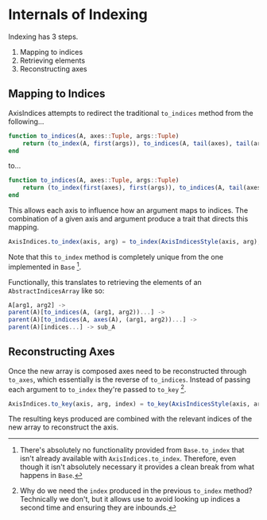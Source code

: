 # Internals of Indexing

Indexing has 3 steps.
1. Mapping to indices
2. Retrieving elements
3. Reconstructing axes

## Mapping to Indices

AxisIndices attempts to redirect the traditional `to_indices` method from the following...


```julia
function to_indices(A, axes::Tuple, args::Tuple)
    return (to_index(A, first(args)), to_indices(A, tail(axes), tail(args))...)
end
```

to...

```julia
function to_indices(A, axes::Tuple, args::Tuple)
    return (to_index(first(axes), first(args)), to_indices(A, tail(axes), tail(args))...)
end
```

This allows each axis to influence how an argument maps to indices.
The combination of a given axis and argument produce a trait that directs this mapping.

```julia
AxisIndices.to_index(axis, arg) = to_index(AxisIndicesStyle(axis, arg), axis, arg)
```

Note that this `to_index` method is completely unique from the one implemented in `Base` [^1].

Functionally, this translates to retrieving the elements of an `AbstractIndicesArray` like so:
```julia
A[arg1, arg2] ->
parent(A)[to_indices(A, (arg1, arg2))...] ->
parent(A)[to_indices(A, axes(A), (arg1, arg2))...] ->
parent(A)[indices...] -> sub_A
```

## Reconstructing Axes

Once the new array is composed axes need to be reconstructed through `to_axes`, which essentially is the reverse of `to_indices`.
Instead of passing each argument to `to_index` they're passed to `to_key` [^2].

```julia
AxisIndices.to_key(axis, arg, index) = to_key(AxisIndicesStyle(axis, arg), axis, arg, index)
```

The resulting keys produced are combined with the relevant indices of the new array to reconstruct the axis.

[^1]: There's absolutely no functionality provided from `Base.to_index` that isn't already available with `AxisIndices.to_index`. Therefore, even though it isn't absolutely necessary it provides a clean break from what happens in `Base`.
[^2]: Why do we need the `index` produced in the previous `to_index` method? Technically we don't, but it allows use to avoid looking up indices a second time and ensuring they are inbounds.
